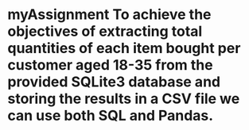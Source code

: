 # myAssignment To achieve the objectives of extracting total quantities of each item bought per customer aged 18-35 from the provided SQLite3 database and storing the results in a CSV file we can use both SQL and Pandas. 
